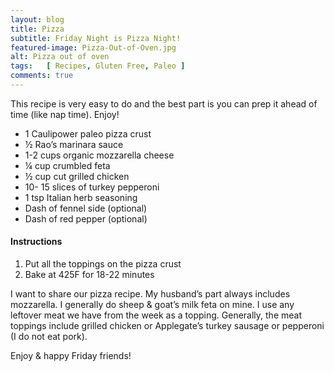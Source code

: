 ```yaml
---
layout: blog
title: Pizza
subtitle: Friday Night is Pizza Night!
featured-image: Pizza-Out-of-Oven.jpg
alt: Pizza out of oven
tags:   [ Recipes, Gluten Free, Paleo ]
comments: true
---
```

This recipe is very easy to do and the best part is you can prep it ahead of time (like nap time). Enjoy!

* 1 Caulipower paleo pizza crust
* ½ Rao’s marinara sauce
* 1-2 cups organic mozzarella cheese
* ¼ cup crumbled feta
* ½ cup cut grilled chicken
* 10- 15 slices of turkey pepperoni
* 1 tsp Italian herb seasoning
* Dash of fennel side (optional)
* Dash of red pepper (optional)

#### Instructions
1. Put all the toppings on the pizza crust
2. Bake at 425F for 18-22 minutes

I want to share our pizza recipe. My husband’s part always includes mozzarella. I generally do sheep & goat’s milk feta on mine. I use any leftover meat we have from the week as a topping. Generally, the meat toppings include grilled chicken or Applegate’s turkey sausage or pepperoni (I do not eat pork).

Enjoy & happy Friday friends!
